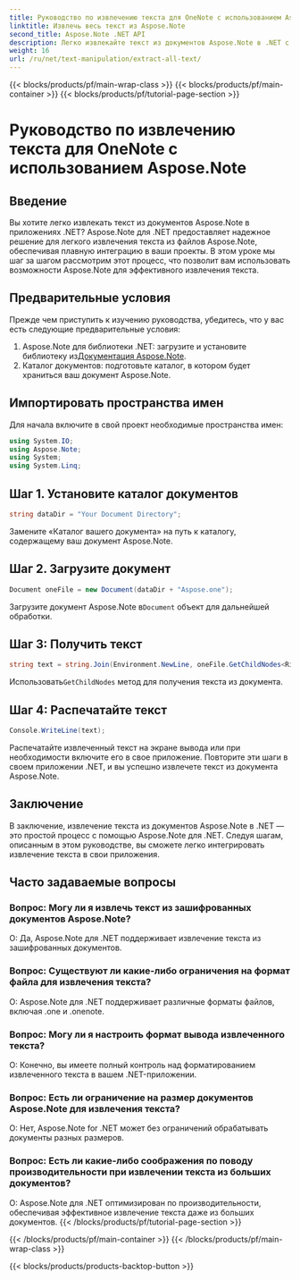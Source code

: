 ```yaml
---
title: Руководство по извлечению текста для OneNote с использованием Aspose.Note
linktitle: Извлечь весь текст из Aspose.Note
second_title: Aspose.Note .NET API
description: Легко извлекайте текст из документов Aspose.Note в .NET с помощью Aspose.Note для .NET. Следуйте нашему пошаговому руководству для бесшовной интеграции.
weight: 16
url: /ru/net/text-manipulation/extract-all-text/
---
```


{{< blocks/products/pf/main-wrap-class >}}
{{< blocks/products/pf/main-container >}}
{{< blocks/products/pf/tutorial-page-section >}}

# Руководство по извлечению текста для OneNote с использованием Aspose.Note

## Введение
Вы хотите легко извлекать текст из документов Aspose.Note в приложениях .NET? Aspose.Note для .NET предоставляет надежное решение для легкого извлечения текста из файлов Aspose.Note, обеспечивая плавную интеграцию в ваши проекты. В этом уроке мы шаг за шагом рассмотрим этот процесс, что позволит вам использовать возможности Aspose.Note для эффективного извлечения текста.
## Предварительные условия
Прежде чем приступить к изучению руководства, убедитесь, что у вас есть следующие предварительные условия:
1.  Aspose.Note для библиотеки .NET: загрузите и установите библиотеку из[Документация Aspose.Note](https://reference.aspose.com/note/net/).
2. Каталог документов: подготовьте каталог, в котором будет храниться ваш документ Aspose.Note.
## Импортировать пространства имен
Для начала включите в свой проект необходимые пространства имен:
```csharp
using System.IO;
using Aspose.Note;
using System;
using System.Linq;
```
## Шаг 1. Установите каталог документов
```csharp
string dataDir = "Your Document Directory";
```
Замените «Каталог вашего документа» на путь к каталогу, содержащему ваш документ Aspose.Note.
## Шаг 2. Загрузите документ
```csharp
Document oneFile = new Document(dataDir + "Aspose.one");
```
Загрузите документ Aspose.Note в`Document` объект для дальнейшей обработки.
## Шаг 3: Получить текст
```csharp
string text = string.Join(Environment.NewLine, oneFile.GetChildNodes<RichText>().Select(e => e.Text)) + Environment.NewLine;
```
 Использовать`GetChildNodes` метод для получения текста из документа.
## Шаг 4: Распечатайте текст
```csharp
Console.WriteLine(text);
```
Распечатайте извлеченный текст на экране вывода или при необходимости включите его в свое приложение.
Повторите эти шаги в своем приложении .NET, и вы успешно извлечете текст из документа Aspose.Note.
## Заключение
В заключение, извлечение текста из документов Aspose.Note в .NET — это простой процесс с помощью Aspose.Note для .NET. Следуя шагам, описанным в этом руководстве, вы сможете легко интегрировать извлечение текста в свои приложения.
## Часто задаваемые вопросы
### Вопрос: Могу ли я извлечь текст из зашифрованных документов Aspose.Note?
О: Да, Aspose.Note для .NET поддерживает извлечение текста из зашифрованных документов.
### Вопрос: Существуют ли какие-либо ограничения на формат файла для извлечения текста?
О: Aspose.Note для .NET поддерживает различные форматы файлов, включая .one и .onenote.
### Вопрос: Могу ли я настроить формат вывода извлеченного текста?
О: Конечно, вы имеете полный контроль над форматированием извлеченного текста в вашем .NET-приложении.
### Вопрос: Есть ли ограничение на размер документов Aspose.Note для извлечения текста?
О: Нет, Aspose.Note for .NET может без ограничений обрабатывать документы разных размеров.
### Вопрос: Есть ли какие-либо соображения по поводу производительности при извлечении текста из больших документов?
О: Aspose.Note для .NET оптимизирован по производительности, обеспечивая эффективное извлечение текста даже из больших документов.
{{< /blocks/products/pf/tutorial-page-section >}}

{{< /blocks/products/pf/main-container >}}
{{< /blocks/products/pf/main-wrap-class >}}

{{< blocks/products/products-backtop-button >}}
